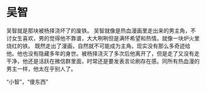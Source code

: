 # 吴智

吴智就是那块被杨择浇坏了的废铁。
吴智就像是热血漫画里走出来的男主角，不讨女生喜欢，男的觉得他不靠谱，大大咧咧但是满怀希望和热情。就像一块炉火里烧红的铁。
既然走出了漫画，自然就不可能成为主角。现实没有那么多奇迹给他。他也没有隐藏多年的身世。被杨择浇灭了多次后他离开了，但是走了又没有走干净，他还是活跃在微信群里面，时常还是要发表言论刷存在感。同所有热血漫的男主一样，他太在乎别人了。

“小智”，“傻东西”
